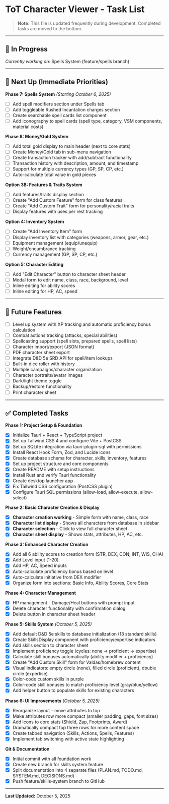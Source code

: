 # ToT Character Viewer - Task List

> **Note:** This file is updated frequently during development. Completed tasks are moved to the bottom.

---

## 🚧 In Progress

*Currently working on:* Spells System (feature/spells branch)

---

## 📝 Next Up (Immediate Priorities)

**Phase 7: Spells System** *(Starting October 6, 2025)*
- [ ] Add spell modifiers section under Spells tab
- [ ] Add toggleable Rushed Incantation charges section
- [ ] Create searchable spell cards list component
- [ ] Add iconography to spell cards (spell type, category, VSM components, material costs)

**Phase 8: Money/Gold System**
- [ ] Add total gold display to main header (next to core stats)
- [ ] Create Money/Gold tab in sub-menu navigation
- [ ] Create transaction tracker with add/subtract functionality
- [ ] Transaction history with description, amount, and timestamp
- [ ] Support for multiple currency types (GP, SP, CP, etc.)
- [ ] Auto-calculate total value in gold pieces

**Option 3B: Features & Traits System**
- [ ] Add features/traits display section
- [ ] Create "Add Custom Feature" form for class features
- [ ] Create "Add Custom Trait" form for personality/racial traits
- [ ] Display features with uses per rest tracking

**Option 4: Inventory System**
- [ ] Create "Add Inventory Item" form
- [ ] Display inventory list with categories (weapons, armor, gear, etc.)
- [ ] Equipment management (equip/unequip)
- [ ] Weight/encumbrance tracking
- [ ] Currency management (GP, SP, CP, etc.)

**Option 5: Character Editing**
- [ ] Add "Edit Character" button to character sheet header
- [ ] Modal form to edit name, class, race, background, level
- [ ] Inline editing for ability scores
- [ ] Inline editing for HP, AC, speed

---

## 🔮 Future Features

- [ ] Level up system with XP tracking and automatic proficiency bonus calculation
- [ ] Combat actions tracking (attacks, special abilities)
- [ ] Spellcasting support (spell slots, prepared spells, spell lists)
- [ ] Character import/export (JSON format)
- [ ] PDF character sheet export
- [ ] Integrate D&D 5e SRD API for spell/item lookups
- [ ] Built-in dice roller with history
- [ ] Multiple campaigns/character organization
- [ ] Character portraits/avatar images
- [ ] Dark/light theme toggle
- [ ] Backup/restore functionality
- [ ] Print character sheet

---

## ✅ Completed Tasks

**Phase 1: Project Setup & Foundation**
- [x] Initialize Tauri + React + TypeScript project
- [x] Set up Tailwind CSS 4 and configure Vite + PostCSS
- [x] Set up SQLite integration via tauri-plugin-sql with permissions
- [x] Install React Hook Form, Zod, and Lucide icons
- [x] Create database schema for character, skills, inventory, features
- [x] Set up project structure and core components
- [x] Create README with setup instructions
- [x] Install Rust and verify Tauri functionality
- [x] Create desktop launcher app
- [x] Fix Tailwind CSS configuration (PostCSS plugin)
- [x] Configure Tauri SQL permissions (allow-load, allow-execute, allow-select)

**Phase 2: Basic Character Creation & Display**
- [x] **Character creation working** - Simple form with name, class, race
- [x] **Character list display** - Shows all characters from database in sidebar
- [x] **Character selection** - Click to view full character sheet
- [x] **Character sheet display** - Shows stats, attributes, HP, AC, etc.

**Phase 3: Enhanced Character Creation**
- [x] Add all 6 ability scores to creation form (STR, DEX, CON, INT, WIS, CHA)
- [x] Add Level input (1-20)
- [x] Add HP, AC, Speed inputs
- [x] Auto-calculate proficiency bonus based on level
- [x] Auto-calculate initiative from DEX modifier
- [x] Organize form into sections: Basic Info, Ability Scores, Core Stats

**Phase 4: Character Management**
- [x] HP management - Damage/Heal buttons with prompt input
- [x] Delete character functionality with confirmation dialog
- [x] Delete button in character sheet header

**Phase 5: Skills System** *(October 5, 2025)*
- [x] Add default D&D 5e skills to database initialization (18 standard skills)
- [x] Create SkillsDisplay component with proficiency/expertise indicators
- [x] Add skills section to character sheet
- [x] Implement proficiency toggle (cycles: none → proficient → expertise)
- [x] Calculate skill bonuses automatically (ability modifier + proficiency)
- [x] Create "Add Custom Skill" form for Valdas/homebrew content
- [x] Visual indicators: empty circle (none), filled circle (proficient), double circle (expertise)
- [x] Color-code custom skills in purple
- [x] Color-code skill bonuses to match proficiency level (gray/blue/yellow)
- [x] Add helper button to populate skills for existing characters

**Phase 6: UI Improvements** *(October 5, 2025)*
- [x] Reorganize layout - move attributes to top
- [x] Make attributes row more compact (smaller padding, gaps, font sizes)
- [x] Add icons to core stats (Shield, Zap, Footprints, Award)
- [x] Dramatically compact top three rows for more content space
- [x] Create tabbed navigation (Skills, Actions, Spells, Features)
- [x] Implement tab switching with active state highlighting

**Git & Documentation**
- [x] Initial commit with all foundation work
- [x] Create new branch for skills system feature
- [x] Split documentation into 4 separate files (PLAN.md, TODO.md, SYSTEM.md, DECISIONS.md)
- [x] Push feature/skills-system branch to GitHub

---

**Last Updated:** October 5, 2025
